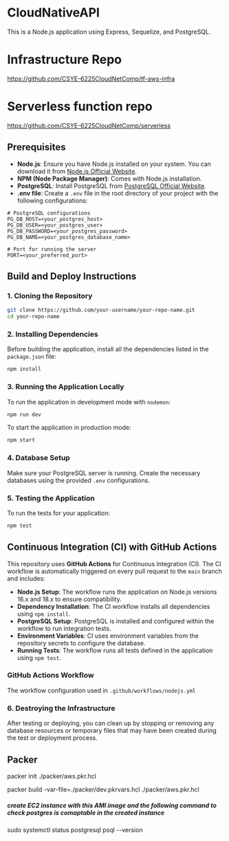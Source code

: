 # CloudNativeAPI

This is a Node.js application using Express, Sequelize, and PostgreSQL.

# Infrastructure Repo
https://github.com/CSYE-6225CloudNetComp/tf-aws-infra

# Serverless function repo
https://github.com/CSYE-6225CloudNetComp/serverless


## Prerequisites

- **Node.js**: Ensure you have Node.js installed on your system. You can download it from [Node.js Official Website](https://nodejs.org/).
- **NPM (Node Package Manager)**: Comes with Node.js installation.
- **PostgreSQL**: Install PostgreSQL from [PostgreSQL Official Website](https://www.postgresql.org/).
- **.env file**: Create a `.env` file in the root directory of your project with the following configurations:

```env
# PostgreSQL configurations
PG_DB_HOST=<your_postgres_host>
PG_DB_USER=<your_postgres_user>
PG_DB_PASSWORD=<your_postgres_password>
PG_DB_NAME=<your_postgres_database_name>

# Port for running the server
PORT=<your_preferred_port>
```

## Build and Deploy Instructions

### 1. Cloning the Repository

```bash
git clone https://github.com/your-username/your-repo-name.git
cd your-repo-name
```

### 2. Installing Dependencies

Before building the application, install all the dependencies listed in the `package.json` file:

```bash
npm install
```

### 3. Running the Application Locally

To run the application in development mode with `nodemon`:

```bash
npm run dev
```

To start the application in production mode:

```bash
npm start
```

### 4. Database Setup

Make sure your PostgreSQL server is running. Create the necessary databases using the provided `.env` configurations.

### 5. Testing the Application

To run the tests for your application:

```bash
npm test
```

## Continuous Integration (CI) with GitHub Actions

This repository uses **GitHub Actions** for Continuous Integration (CI). The CI workflow is automatically triggered on every pull request to the `main` branch and includes:

- **Node.js Setup**: The workflow runs the application on Node.js versions 16.x and 18.x to ensure compatibility.
- **Dependency Installation**: The CI workflow installs all dependencies using `npm install`.
- **PostgreSQL Setup**: PostgreSQL is installed and configured within the workflow to run integration tests.
- **Environment Variables**: CI uses environment variables from the repository secrets to configure the database.
- **Running Tests**: The workflow runs all tests defined in the application using `npm test`.

### GitHub Actions Workflow

The workflow configuration used in `.github/workflows/nodejs.yml`

### 6. Destroying the Infrastructure

After testing or deploying, you can clean up by stopping or removing any database resources or temporary files that may have been created during the test or deployment process.



## Packer

packer init ./packer/aws.pkr.hcl  

packer build -var-file=./packer/dev.pkrvars.hcl ./packer/aws.pkr.hcl


##### create EC2 instance with this AMI image and the following command to check postgres is comaptable in the created instance 

sudo systemctl status postgresql
psql --version
